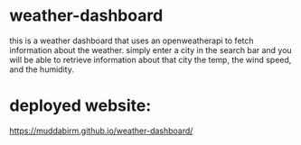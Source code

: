 # weather-dashboard
this is a weather dashboard that uses an openweatherapi to fetch information about the weather. simply enter a city in the search bar and you will be able to retrieve information about that city the temp, the wind speed, and the humidity.

# deployed website:
https://muddabirm.github.io/weather-dashboard/
